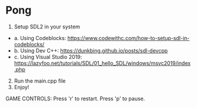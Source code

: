 # Pong

1. Setup SDL2 in your system
  - a. Using Codeblocks: https://www.codewithc.com/how-to-setup-sdl-in-codeblocks/
  - b. Using Dev C++: https://dunkbing.github.io/posts/sdl-devcpp
  - c. Using Visual Studio 2019: https://lazyfoo.net/tutorials/SDL/01_hello_SDL/windows/msvc2019/index.php
 
2. Run the main.cpp file
3. Enjoy!


GAME CONTROLS:
  Press 'r' to restart.
  Press 'p' to pause.
